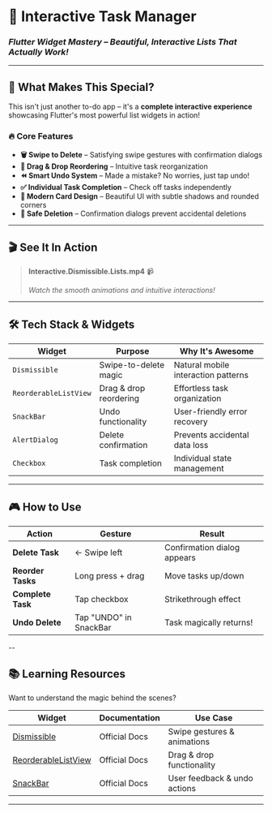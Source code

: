 # 🚀 Interactive Task Manager
### *Flutter Widget Mastery – Beautiful, Interactive Lists That Actually Work!*

---

## 🎯 What Makes This Special?

This isn't just another to-do app – it's a **complete interactive experience** showcasing Flutter's most powerful list widgets in action!

### 🔥 **Core Features**
- **🗑️ Swipe to Delete** – Satisfying swipe gestures with confirmation dialogs
- **🎯 Drag & Drop Reordering** – Intuitive task reorganization 
- **⏪ Smart Undo System** – Made a mistake? No worries, just tap undo!
- **✅ Individual Task Completion** – Check off tasks independently
- **🎨 Modern Card Design** – Beautiful UI with subtle shadows and rounded corners
- **🔐 Safe Deletion** – Confirmation dialogs prevent accidental deletions

---

## 🎬 **See It In Action**

> **Interactive.Dismissible.Lists.mp4** 📹
> 
> *Watch the smooth animations and intuitive interactions!*

---

## 🛠️ **Tech Stack & Widgets**

| Widget | Purpose | Why It's Awesome |
|--------|---------|------------------|
| `Dismissible` | Swipe-to-delete magic | Natural mobile interaction patterns |
| `ReorderableListView` | Drag & drop reordering | Effortless task organization |
| `SnackBar` | Undo functionality | User-friendly error recovery |
| `AlertDialog` | Delete confirmation | Prevents accidental data loss |
| `Checkbox` | Task completion | Individual state management |

---

## 🎮 **How to Use**

| Action | Gesture | Result |
|--------|---------|---------|
| **Delete Task** | ← Swipe left | Confirmation dialog appears |
| **Reorder Tasks** | Long press + drag | Move tasks up/down |
| **Complete Task** | Tap checkbox | Strikethrough effect |
| **Undo Delete** | Tap "UNDO" in SnackBar | Task magically returns! |



--

## 📚 **Learning Resources**

Want to understand the magic behind the scenes?

| Widget | Documentation | Use Case |
|--------|---------------|----------|
| [Dismissible](https://api.flutter.dev/flutter/widgets/Dismissible-class.html) | Official Docs | Swipe gestures & animations |
| [ReorderableListView](https://api.flutter.dev/flutter/material/ReorderableListView-class.html) | Official Docs | Drag & drop functionality |
| [SnackBar](https://api.flutter.dev/flutter/material/SnackBar-class.html) | Official Docs | User feedback & undo actions |

---

